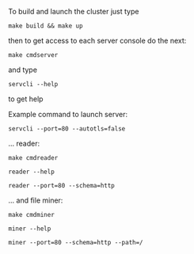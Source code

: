 To build and launch the cluster just type 
```
make build && make up
```

then to get access to each server console do the next: 

```
make cmdserver
```

and type 

```
servcli --help
```

to get help

Example command to launch server:

```
servcli --port=80 --autotls=false
```

... reader:

```
make cmdreader 
```

```
reader --help
```

```
reader --port=80 --schema=http
```

... and file miner:

```
make cmdminer
```

```
miner --help
```

```
miner --port=80 --schema=http --path=/
```